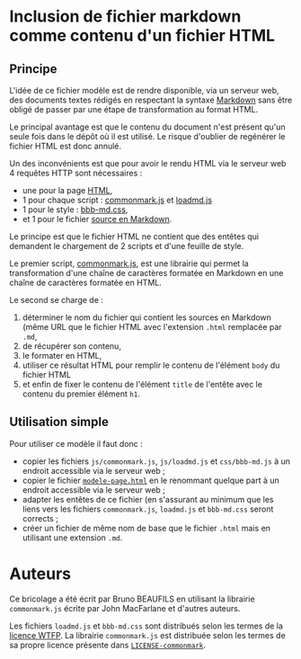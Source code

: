 # Inclusion de fichier markdown comme contenu d'un fichier HTML

## Principe

L'idée de ce fichier modèle est de rendre disponible, via un serveur web, des
documents textes rédigés en respectant la syntaxe
[Markdown](https://daringfireball.net/projects/markdown) sans être obligé de
passer par une étape de transformation au format HTML.

Le principal avantage est que le contenu du document n'est présent qu'un seule
fois dans le dépôt où il est utilisé. Le risque d'oublier de regénérer le
fichier HTML est donc annulé.

Un des inconvénients est que pour avoir le rendu HTML via le serveur web 4
requêtes HTTP sont nécessaires :

- une pour la page [HTML](modele-page.html),
- 1 pour chaque script : [commonmark.js](js/commonmark.js) et [loadmd.js](js/loadmd.js)
- 1 pour le style : [bbb-md.css](css/bbb-md.css),
- et 1 pour le fichier [source en Markdown](modele-page.md).

Le principe est que le fichier HTML ne contient que des entêtes qui demandent
le chargement de 2 scripts et d'une feuille de style.

Le premier script,
[commonmark.js](https://github.com/commonmark/commonmark.js), est une
librairie qui permet la transformation d'une chaîne de caractères formatée en
Markdown en une chaîne de caractères formatée en HTML.

Le second se charge de :

1. déterminer le nom du fichier qui contient les sources en Markdown (même URL
   que le fichier HTML avec l'extension `.html` remplacée par `.md`,
2. de récupérer son contenu,
3. le formater en HTML,
4. utiliser ce résultat HTML pour remplir le contenu de l'élément `body` du fichier HTML 
5. et enfin de fixer le contenu de l'élément `title` de l'entête avec le
   contenu du premier élément `h1`.

## Utilisation simple

Pour utiliser ce modèle il faut donc :

- copier les fichiers `js/commonmark.js`, `js/loadmd.js` et `css/bbb-md.js` à
  un endroit accessible via le serveur web ;
- copier le fichier [`modele-page.html`](modele-page.html) en le renommant
  quelque part à un endroit accessible via le serveur web ;
- adapter les entêtes de ce fichier (en s'assurant au minimum que les liens
  vers les fichiers `commonmark.js`, `loadmd.js` et `bbb-md.css` seront
  corrects ;
- créer un fichier de même nom de base que le fichier `.html` mais en
  utilisant une extension `.md`.
  
# Auteurs

Ce bricolage a été écrit par Bruno BEAUFILS en utilisant la librairie
`commonmark.js` écrite par John MacFarlane et d'autres auteurs.

Les fichiers `loadmd.js` et `bbb-md.css` sont distribués selon les termes de
la [licence WTFP](WTFPL). La librairie `commonmark.js` est distribuée selon les
termes de sa propre licence présente dans
[`LICENSE-commonmark`](LICENSE-commonmark).


